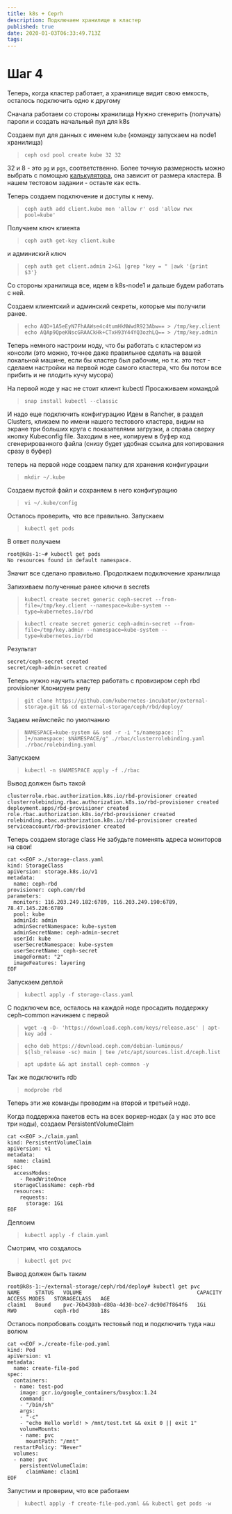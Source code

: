 ```yaml
---
title: k8s + Ceprh
description: Подключаем хранилище в кластер
published: true
date: 2020-01-03T06:33:49.713Z
tags: 
---
```


# Шаг 4
Теперь, когда кластер работает, а хранилище видит свою емкость, осталось подключить одно к другому

Сначала работаем со стороны хранилища
Нужно сгенерить (получать) пароли и создать начальный пул для k8s

Создаем пул для данных с именем `kube` (команду запускаем на node1 хранилища)

> `ceph osd pool create kube 32 32`

32 и 8 - это `pg` и `pgs`, соответственно. Более точную размерность можно выбрать с помощью [калькулятора](https://ceph.io/pgcalc/), она зависит от размера кластера. В нашем тестовом задании - остаьте как есть.

Теперь создаем подключение и доступы к нему.

> `ceph auth add client.kube mon 'allow r' osd 'allow rwx pool=kube'`

Получаем ключ клиента

> `ceph auth get-key client.kube`

и админиский ключ

> `ceph auth get client.admin 2>&1 |grep "key = " |awk '{print  $3'}`

Со стороны хранилища все, идем в k8s-node1 и дальше будем работать с ней.

Создаем клиентский и админский секреты, которые мы получили ранее.

> `echo AQD+1A5eEyN7FhAAWse4c4tumHkNWwdR923Abw== > /tmp/key.client`
> `echo AQAp9QpeKNscGRAACkHk+CTxH93Y44YQ3ozhLQ== > /tmp/key.admin`

Теперь немного настроим ноду, что бы работать с кластером из консоли (это можно, точнее даже правильнее сделать на вашей локальной машине, если бы кластер был рабочим, но т.к. это тест - сделаем настройки на первой ноде самого кластера, что бы потом все прибить и не плодить кучу мусора)

На первой ноде у нас не стоит клиент kubectl
Просаживаем командой

> `snap install kubectl --classic`

И надо еще подключить конфигурацию
Идем в Rancher, в раздел Clusters, кликаем по имени нашего тестового кластера, видим на экране три больших круга с показателями загрузки, а справа сверху кнопку Kubeconfig file. 
Заходим в нее, копируем в буфер код сгенерированного файла (снизу будет удобная ссылка для копирования сразу в буфер)

теперь на первой ноде создаем папку для хранения конфигурации

> `mkdir ~/.kube`

Создаем пустой файл и сохраняем в него конфигурацию

> `vi ~/.kube/config`

Осталось проверить, что все правильно.
Запускаем 

> `kubectl get pods`

В ответ получаем 

```
root@k8s-1:~# kubectl get pods
No resources found in default namespace.
```

Значит все сделано правильно.
Продолжаем подключение хранилища

Запихиваем полученные ранее ключи в secrets

> `kubectl create secret generic ceph-secret --from-file=/tmp/key.client --namespace=kube-system --type=kubernetes.io/rbd`

> `kubectl create secret generic ceph-admin-secret --from-file=/tmp/key.admin --namespace=kube-system --type=kubernetes.io/rbd`

Результат
```
secret/ceph-secret created
secret/ceph-admin-secret created
```

Теперь нужно научить кластер работать с провизиром ceph rbd provisioner
Клонируем репу

> `git clone https://github.com/kubernetes-incubator/external-storage.git && cd external-storage/ceph/rbd/deploy/`

Задаем неймспейс по умолчанию

> `NAMESPACE=kube-system && sed -r -i "s/namespace: [^ ]+/namespace: $NAMESPACE/g" ./rbac/clusterrolebinding.yaml ./rbac/rolebinding.yaml`

Запускаем

> `kubectl -n $NAMESPACE apply -f ./rbac`

Вывод должен быть такой
```
clusterrole.rbac.authorization.k8s.io/rbd-provisioner created
clusterrolebinding.rbac.authorization.k8s.io/rbd-provisioner created
deployment.apps/rbd-provisioner created
role.rbac.authorization.k8s.io/rbd-provisioner created
rolebinding.rbac.authorization.k8s.io/rbd-provisioner created
serviceaccount/rbd-provisioner created
```

Теперь создаем storage class
Не забудьте поменять адреса мониторов на свои!

```
cat <<EOF >./storage-class.yaml
kind: StorageClass
apiVersion: storage.k8s.io/v1
metadata:
  name: ceph-rbd
provisioner: ceph.com/rbd
parameters:
  monitors: 116.203.249.182:6789, 116.203.249.190:6789, 78.47.145.226:6789
  pool: kube
  adminId: admin
  adminSecretNamespace: kube-system
  adminSecretName: ceph-admin-secret
  userId: kube
  userSecretNamespace: kube-system
  userSecretName: ceph-secret
  imageFormat: "2"
  imageFeatures: layering
EOF
```

Запускаем деплой

> `kubectl apply -f storage-class.yaml`


С подключем все, осталось на каждой ноде просадить поддержку ceph-common
начинаем с первой

> `wget -q -O- 'https://download.ceph.com/keys/release.asc' | apt-key add -`

> `echo deb https://download.ceph.com/debian-luminous/ $(lsb_release -sc) main | tee /etc/apt/sources.list.d/ceph.list`

> `apt update && apt install ceph-common -y`

Так же подключить rdb

> `modprobe rbd`

Теперь эти же команды проводим на второй и третьей ноде.

Когда поддержка пакетов есть на всех воркер-нодах (а у нас это все три ноды), создаем PersistentVolumeClaim

```
cat <<EOF >./claim.yaml
kind: PersistentVolumeClaim
apiVersion: v1
metadata:
  name: claim1
spec:
  accessModes:
    - ReadWriteOnce
  storageClassName: ceph-rbd
  resources:
    requests:
      storage: 1Gi
EOF
``` 

Деплоим

> `kubectl apply -f claim.yaml`

Смотрим, что создалось

> `kubectl get pvc`

Вывод должен быть таким

```
root@k8s-1:~/external-storage/ceph/rbd/deploy# kubectl get pvc
NAME     STATUS   VOLUME                                     CAPACITY   ACCESS MODES   STORAGECLASS   AGE
claim1   Bound    pvc-76b430ab-d80a-4d30-bce7-dc90d7f864f6   1Gi        RWO            ceph-rbd       18s
```

Осталось попробовать создать тестовый под и подключить туда наш волюм

```
cat <<EOF >./create-file-pod.yaml
kind: Pod
apiVersion: v1
metadata:
  name: create-file-pod
spec:
  containers:
  - name: test-pod
    image: gcr.io/google_containers/busybox:1.24
    command:
    - "/bin/sh"
    args:
    - "-c"
    - "echo Hello world! > /mnt/test.txt && exit 0 || exit 1"
    volumeMounts:
    - name: pvc
      mountPath: "/mnt"
  restartPolicy: "Never"
  volumes:
  - name: pvc
    persistentVolumeClaim:
      claimName: claim1
EOF
```

Запустим и проверим, что все работаем

> `kubectl apply -f create-file-pod.yaml && kubectl get pods -w`